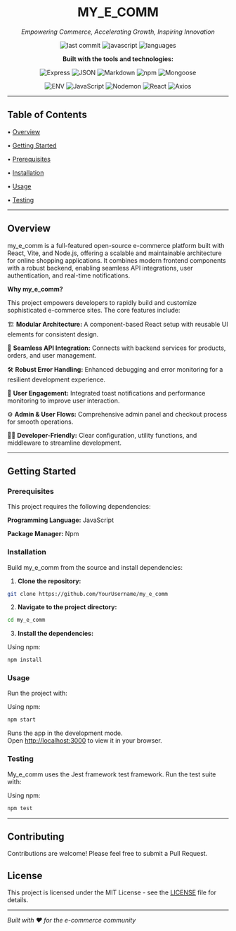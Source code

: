 <div align="center">

# MY_E_COMM

*Empowering Commerce, Accelerating Growth, Inspiring Innovation*

![last commit](https://img.shields.io/badge/last%20commit-today-brightgreen?style=flat-square)
![javascript](https://img.shields.io/badge/javascript-96.1%25-yellow?style=flat-square)
![languages](https://img.shields.io/badge/languages-3-blue?style=flat-square)

**Built with the tools and technologies:**

![Express](https://img.shields.io/badge/Express-000000?style=flat-square&logo=express&logoColor=white)
![JSON](https://img.shields.io/badge/JSON-000000?style=flat-square&logo=json&logoColor=white)
![Markdown](https://img.shields.io/badge/Markdown-000000?style=flat-square&logo=markdown&logoColor=white)
![npm](https://img.shields.io/badge/npm-CB3837?style=flat-square&logo=npm&logoColor=white)
![Mongoose](https://img.shields.io/badge/Mongoose-880000?style=flat-square&logo=mongoose&logoColor=white)

![ENV](https://img.shields.io/badge/ENV-ECD53F?style=flat-square&logoColor=black)
![JavaScript](https://img.shields.io/badge/JavaScript-F7DF1E?style=flat-square&logo=javascript&logoColor=black)
![Nodemon](https://img.shields.io/badge/Nodemon-76D04B?style=flat-square&logo=nodemon&logoColor=white)
![React](https://img.shields.io/badge/React-61DAFB?style=flat-square&logo=react&logoColor=black)
![Axios](https://img.shields.io/badge/Axios-5A29E4?style=flat-square&logo=axios&logoColor=white)

</div>

---

## Table of Contents

• [Overview](#overview)

• [Getting Started](#getting-started)

  • [Prerequisites](#prerequisites)
  
  • [Installation](#installation)
  
  • [Usage](#usage)
  
  • [Testing](#testing)

---

## Overview

my_e_comm is a full-featured open-source e-commerce platform built with React, Vite, and Node.js, offering a scalable and maintainable architecture for online shopping applications. It combines modern frontend components with a robust backend, enabling seamless API integrations, user authentication, and real-time notifications.

**Why my_e_comm?**

This project empowers developers to rapidly build and customize sophisticated e-commerce sites. The core features include:

🏗️ **Modular Architecture:** A component-based React setup with reusable UI elements for consistent design.

🔌 **Seamless API Integration:** Connects with backend services for products, orders, and user management.

🛠️ **Robust Error Handling:** Enhanced debugging and error monitoring for a resilient development experience.

👤 **User Engagement:** Integrated toast notifications and performance monitoring to improve user interaction.

⚙️ **Admin & User Flows:** Comprehensive admin panel and checkout process for smooth operations.

🧑‍💻 **Developer-Friendly:** Clear configuration, utility functions, and middleware to streamline development.

---

## Getting Started

### Prerequisites

This project requires the following dependencies:

**Programming Language:** JavaScript

**Package Manager:** Npm

### Installation

Build my_e_comm from the source and install dependencies:

1. **Clone the repository:**
```bash
git clone https://github.com/YourUsername/my_e_comm
```

2. **Navigate to the project directory:**
```bash
cd my_e_comm
```

3. **Install the dependencies:**

Using npm:
```bash
npm install
```

### Usage

Run the project with:

Using npm:
```bash
npm start
```

Runs the app in the development mode.\
Open [http://localhost:3000](http://localhost:3000) to view it in your browser.

### Testing

My_e_comm uses the Jest framework test framework. Run the test suite with:

Using npm:
```bash
npm test
```

---

## Contributing

Contributions are welcome! Please feel free to submit a Pull Request.

## License

This project is licensed under the MIT License - see the [LICENSE](LICENSE) file for details.

---

*Built with ❤️ for the e-commerce community*